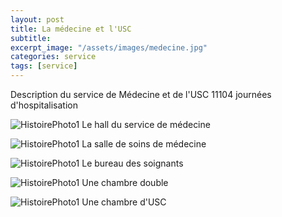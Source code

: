 ```yaml
---
layout: post
title: La médecine et l'USC
subtitle:
excerpt_image: "/assets/images/medecine.jpg"
categories: service
tags: [service]
---
```


Description du service de Médecine et de l'USC
11104 journées d'hospitalisation


![HistoirePhoto1](https://chclamecy.github.io/jekyll-theme-yat/assets/images/medecine1.jpg)  Le hall du service de médecine


![HistoirePhoto1](https://chclamecy.github.io/jekyll-theme-yat/assets/images/medecine4.jpg)  La salle de soins de médecine


![HistoirePhoto1](https://chclamecy.github.io/jekyll-theme-yat/assets/images/medecine5.jpg)  Le bureau des soignants


![HistoirePhoto1](https://chclamecy.github.io/jekyll-theme-yat/assets/images/medecine3.jpg)  Une chambre double


![HistoirePhoto1](https://chclamecy.github.io/jekyll-theme-yat/assets/images/usc.jpg)  Une chambre d'USC
